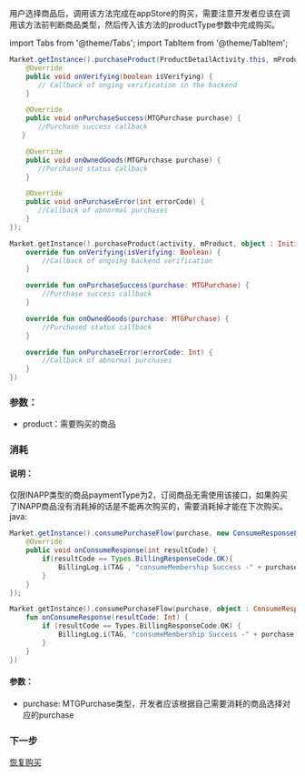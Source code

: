 
用户选择商品后，调用该方法完成在appStore的购买，需要注意开发者应该在调用该方法前判断商品类型，然后传入该方法的productType参数中完成购买。


import Tabs from '@theme/Tabs';
import TabItem from '@theme/TabItem';

<Tabs>
  <TabItem value="Java" label="Java" default>

```Java
Market.getInstance().purchaseProduct(ProductDetailActivity.this, mProduct, new InitiatePurchaseListener() {
    @Override
    public void onVerifying(boolean isVerifying) {
       // Callback of onging verification in the backend
    }

    @Override
    public void onPurchaseSuccess(MTGPurchase purchase) {
       //Purchase success callback
   }

    @Override
    public void onOwnedGoods(MTGPurchase purchase) {
       //Purchased status callback
    }

    @Override
    public void onPurchaseError(int errorCode) {
       //Callback of abnormal purchases
    }
});
```
  </TabItem>
  <TabItem value="Kotlin" label="Kotlin">

```Kotlin
Market.getInstance().purchaseProduct(activity, mProduct, object : InitiatePurchaseListener {
    override fun onVerifying(isVerifying: Boolean) {
        //Callback of ongoing backend verification
    }

    override fun onPurchaseSuccess(purchase: MTGPurchase) {
        //Purchase success callback
    }

    override fun onOwnedGoods(purchase: MTGPurchase) {
        //Purchased status callback
    }

    override fun onPurchaseError(errorCode: Int) {
        //Callback of abnormal purchases
    }
})
```
  </TabItem>

</Tabs>

### 参数：
- product：需要购买的商品

### 消耗
#### 说明：
仅限INAPP类型的商品paymentType为2，订阅商品无需使用该接口，如果购买了INAPP商品没有消耗掉的话是不能再次购买的，需要消耗掉才能在下次购买。
java:

<Tabs>
  <TabItem value="Java" label="Java" default>

```Java
Market.getInstance().consumePurchaseFlow(purchase, new ConsumeResponseListener() {
    @Override
    public void onConsumeResponse(int resultCode) {
        if(resultCode == Types.BillingResponseCode.OK){
            BillingLog.i(TAG , "consumeMembership Success -" + purchase.getProductId());
        }
    }
});
```
  </TabItem>
  <TabItem value="Kotlin" label="Kotlin">

```Kotlin
Market.getInstance().consumePurchaseFlow(purchase, object : ConsumeResponseListener() {
    fun onConsumeResponse(resultCode: Int) {
        if (resultCode == Types.BillingResponseCode.OK) {
            BillingLog.i(TAG, "consumeMembership Success -" + purchase.getProductId())
        }
    }
})
```
  </TabItem>
</Tabs>

#### 参数：
- purchase: MTGPurchase类型，开发者应该根据自己需要消耗的商品选择对应的purchase



### 下一步

[恢复购买](/Restoring_Purchases)